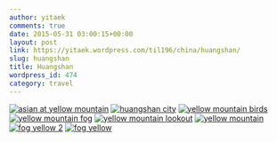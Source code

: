 ```yaml
---
author: yitaek
comments: true
date: 2015-05-31 03:00:15+00:00
layout: post
link: https://yitaek.wordpress.com/til196/china/huangshan/
slug: huangshan
title: Huangshan
wordpress_id: 474
category: travel
---
```


[![asian at yellow mountain](https://yitaek.files.wordpress.com/2015/05/asian-at-yellow-mountain.jpg?w=300)](https://yitaek.files.wordpress.com/2015/05/asian-at-yellow-mountain.jpg) [![huangshan city](https://yitaek.files.wordpress.com/2015/05/huangshan-city.jpg?w=300)](https://yitaek.files.wordpress.com/2015/05/huangshan-city.jpg) [![yellow mountain birds](https://yitaek.files.wordpress.com/2015/05/yellow-mountain-birds.jpg?w=300)](https://yitaek.files.wordpress.com/2015/05/yellow-mountain-birds.jpg) [![yellow mountain fog](https://yitaek.files.wordpress.com/2015/05/yellow-mountain-fog.jpg?w=300)](https://yitaek.files.wordpress.com/2015/05/yellow-mountain-fog.jpg) [![yellow mountain lookout](https://yitaek.files.wordpress.com/2015/05/yellow-mountain-lookout.jpg?w=300)](https://yitaek.files.wordpress.com/2015/05/yellow-mountain-lookout.jpg) [![yellow mountain](https://yitaek.files.wordpress.com/2015/05/yellow-mountain.jpg?w=300)](https://yitaek.files.wordpress.com/2015/05/yellow-mountain.jpg) [![fog yellow 2](https://yitaek.files.wordpress.com/2015/05/fog-yellow-2.jpg?w=300)](https://yitaek.files.wordpress.com/2015/05/fog-yellow-2.jpg) [![fog yellow](https://yitaek.files.wordpress.com/2015/05/fog-yellow.jpg?w=300)](https://yitaek.files.wordpress.com/2015/05/fog-yellow.jpg)
